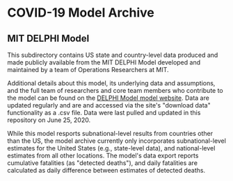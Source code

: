 # COVID-19 Model Archive

## MIT DELPHI Model

This subdirectory contains US state and country-level data produced and made publicly available from the MIT DELPHI Model developed and maintained by a team of Operations Researchers at MIT.

Additional details about this model, its underlying data and assumptions, and the full team of researchers and core team members who contribute to the model can be found on the [DELPHI Model model website](https://www.covidanalytics.io/projections). Data are updated regularly and are and accessed via the site's "download data" functionality as a .csv file. Data were last pulled and updated in this repository on June 25, 2020.

While this model resports subnational-level results from countries other than the US, the model archive currently only incorporates subnational-level estimates for the United States (e.g., state-level data), and national-level estimates from all other locations. The model's data export reports cumulative fatalities (as "detected deaths"), and daily fatalities are calculated as daily difference between estimates of detected deaths.